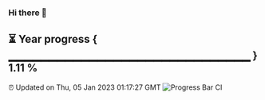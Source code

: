 ### Hi there 👋
⏳ Year progress { ▁▁▁▁▁▁▁▁▁▁▁▁▁▁▁▁▁▁▁▁▁▁▁▁▁▁▁▁▁▁ } 1.11 %
---
⏰ Updated on Thu, 05 Jan 2023 01:17:27 GMT
![Progress Bar CI](https://github.com/liununu/liununu/workflows/Progress%20Bar%20CI/badge.svg)
